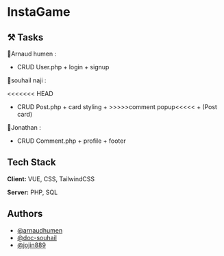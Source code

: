 # InstaGame


## ⚒ Tasks

👻Arnaud humen :

- CRUD User.php + login + signup

👾souhail naji :

<<<<<<< HEAD
- CRUD Post.php + card styling + >>>>>comment popup<<<<< + (Post card)


🤖Jonathan :

- CRUD Comment.php + profile + footer

## Tech Stack

**Client:** VUE, CSS, TailwindCSS

**Server:** PHP, SQL


## Authors

- [@arnaudhumen](https://github.com/arnaudhumen)
- [@doc-souhail](https://github.com/doc-souhail)
- [@jojin889](https://github.com/jojin889)

